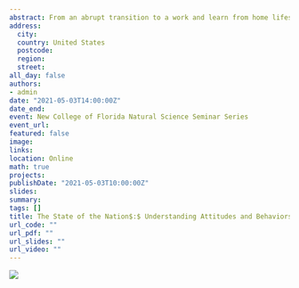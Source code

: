 ```yaml
---
abstract: From an abrupt transition to a work and learn from home lifestyle, the COVID-19 pandemic has changed how we live and experience the world. To understand the various attitudes and behaviors in response to the pandemic but also to the protests for racial justice and the 2020 presidential election, the COVID States Project conducted monthly surveys since April 2020 in each state in the nation. Each survey samples respondents (n = 20,000-25,000) from each state and contains an assortment of questions related to the pandemic and current events. These include attitudes towards policies curbing the spread of the pandemic, experiences with distance learning, mental health, voting in the 2020 presidential election, perceptions of the January 6 capitol riots, vaccine attitudes, and many other topics. This presentation will provide an overview of the project, and a summary of key findings. Here, we will explore vaccine attitudes among Americans along with other experiences during the pandemic including mental health and education. We will also examine attitudes towards various political events including the 2020 presidential election and the January 6 capitol riots. 
address:
  city: 
  country: United States
  postcode: 
  region: 
  street: 
all_day: false
authors:
- admin
date: "2021-05-03T14:00:00Z"
date_end: 
event: New College of Florida Natural Science Seminar Series
event_url: 
featured: false
image:
links:
location: Online
math: true
projects:
publishDate: "2021-05-03T10:00:00Z"
slides: 
summary: 
tags: []
title: The State of the Nation$:$ Understanding Attitudes and Behaviors during the COVID-19 Pandemic
url_code: ""
url_pdf: ""
url_slides: ""
url_video: ""
---
```


![](../NCFMay2021.jpg)